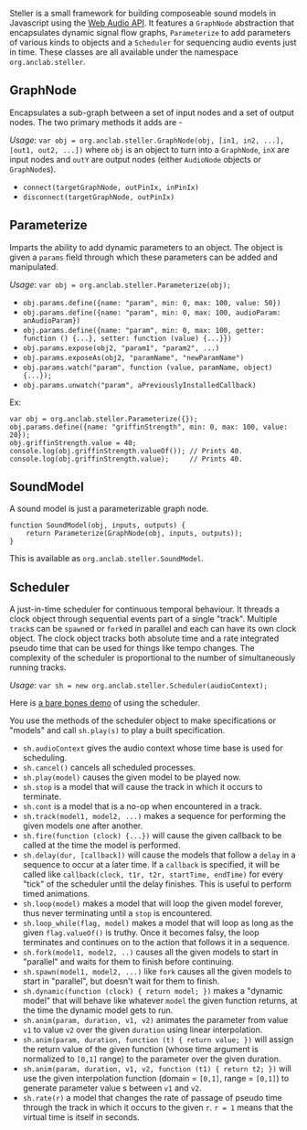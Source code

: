 Steller is a small framework for building composeable sound models in
Javascript using the [Web Audio API]. It features a `GraphNode` abstraction
that encapsulates dynamic signal flow graphs, `Parameterize` to add 
parameters of various kinds to objects and a `Scheduler` for sequencing
audio events just in time. These classes are all available under the
namespace `org.anclab.steller`.

[Web Audio API]: https://dvcs.w3.org/hg/audio/raw-file/tip/webaudio/specification.html

## GraphNode

Encapsulates a sub-graph between a set of input nodes and a set of output
nodes. The two primary methods it adds are -

*Usage*: `var obj = org.anclab.steller.GraphNode(obj, [in1, in2, ...], [out1, out2, ...])` where
`obj` is an object to turn into a `GraphNode`, `inX` are input nodes and `outY`
are output nodes (either `AudioNode` objects or `GraphNode`s).

- `connect(targetGraphNode, outPinIx, inPinIx)`
- `disconnect(targetGraphNode, outPinIx)`

## Parameterize

Imparts the ability to add dynamic parameters to an object. The object is given
a `params` field through which these parameters can be added and manipulated.

*Usage*: `var obj = org.anclab.steller.Parameterize(obj);`

- `obj.params.define({name: "param", min: 0, max: 100, value: 50})`
- `obj.params.define({name: "param", min: 0, max: 100, audioParam: anAudioParam})`
- `obj.params.define({name: "param", min: 0, max: 100, getter: function () {...}, setter: function (value) {...}})`
- `obj.params.expose(obj2, "param1", "param2", ...)`
- `obj.params.exposeAs(obj2, "paramName", "newParamName")`
- `obj.params.watch("param", function (value, paramName, object) {...});`
- `obj.params.unwatch("param", aPreviouslyInstalledCallback)`

Ex:

    var obj = org.anclab.steller.Parameterize({});
    obj.params.define({name: "griffinStrength", min: 0, max: 100, value: 20});
    obj.griffinStrength.value = 40;
    console.log(obj.griffinStrength.valueOf()); // Prints 40.
    console.log(obj.griffinStrength.value);     // Prints 40.


## SoundModel

A sound model is just a parameterizable graph node.

    function SoundModel(obj, inputs, outputs) {
        return Parameterize(GraphNode(obj, inputs, outputs));
    }

This is available as `org.anclab.steller.SoundModel`.

## Scheduler

A just-in-time scheduler for continuous temporal behaviour. It threads a clock
object through sequential events part of a single "track". Multiple `track`s
can be `spawn`ed or `fork`ed in parallel and each can have its own clock
object.  The clock object tracks both absolute time and a rate integrated
pseudo time that can be used for things like tempo changes. The complexity of
the scheduler is proportional to the number of simultaneously running tracks.

*Usage*: `var sh = new org.anclab.steller.Scheduler(audioContext);`

Here is [a bare bones demo] of using the scheduler.

[a bare bones demo]: http://srikumarks.github.com/steller

You use the methods of the scheduler object to make specifications or "models" and call
`sh.play(s)` to play a built specification.

- `sh.audioContext` gives the audio context whose time base is used for
  scheduling.
- `sh.cancel()` cancels all scheduled processes.
- `sh.play(model)` causes the given model to be played now. 
- `sh.stop` is a model that will cause the track in which it occurs to
  terminate.
- `sh.cont` is a model that is a no-op when encountered in a track.
- `sh.track(model1, model2, ...)` makes a sequence for performing the given
  models one after another.
- `sh.fire(function (clock) {...})` will cause the given callback to be called
  at the time the model is performed.
- `sh.delay(dur, [callback])` will cause the models that follow a `delay` in a
  sequence to occur at a later time.  If a `callback` is specified, it will be
  called like `callback(clock, t1r, t2r, startTime, endTime)` for every "tick"
  of the scheduler until the delay finishes. This is useful to perform timed
  animations.
- `sh.loop(model)` makes a model that will loop the given model forever, thus
  never terminating until a `stop` is encountered.
- `sh.loop_while(flag, model)` makes a model that will loop as long as the
  given `flag.valueOf()` is truthy. Once it becomes falsy, the loop terminates
  and continues on to the action that follows it in a sequence.
- `sh.fork(model1, model2, ..)` causes all the given models to start in
  "parallel" and waits for them to finish before continuing.
- `sh.spawn(model1, model2, ...)` like `fork` causes all the given models to
  start in "parallel", but doesn't wait for them to finish.
- `sh.dynamic(function (clock) { return model; })` makes a "dynamic model" that
  will behave like whatever `model` the given function returns, at the time the
  dynamic model gets to run.
- `sh.anim(param, duration, v1, v2)` animates the parameter from value `v1` to
  value `v2` over the given `duration` using linear interpolation.
- `sh.anim(param, duration, function (t) { return value; })` will assign the
  return value of the given function (whose time argument is normalized to
  `[0,1]` range) to the parameter over the given duration.
- `sh.anim(param, duration, v1, v2, function (t1) { return t2; })` will use the
  given interpolation function (domain  = `[0,1]`, range = `[0,1]`) to generate
  parameter value s between `v1` and `v2`.
- `sh.rate(r)` a model that changes the rate of passage of pseudo time through
  the track in which it occurs to the given `r`. `r = 1` means that the virtual
  time is itself in seconds.
 
